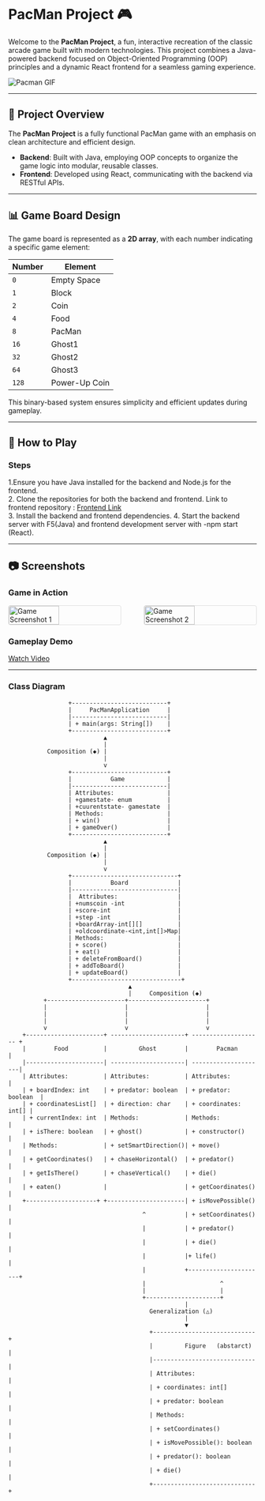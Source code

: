 # PacMan Project 🎮  

Welcome to the **PacMan Project**, a fun, interactive recreation of the classic arcade game built with modern technologies. This project combines a Java-powered backend focused on Object-Oriented Programming (OOP) principles and a dynamic React frontend for a seamless gaming experience.  

![Pacman GIF](https://i.gifer.com/T7i.gif)  

---

## 🎯 Project Overview  

The **PacMan Project** is a fully functional PacMan game with an emphasis on clean architecture and efficient design.  
- **Backend**: Built with Java, employing OOP concepts to organize the game logic into modular, reusable classes.  
- **Frontend**: Developed using React, communicating with the backend via RESTful APIs.  

---

## 📊 Game Board Design  

The game board is represented as a **2D array**, with each number indicating a specific game element:  

| Number | Element         |  
|--------|-----------------|  
| `0`    | Empty Space      |  
| `1`    | Block            |  
| `2`    | Coin             |  
| `4`    | Food             |  
| `8`    | PacMan           |  
| `16`   | Ghost1           |  
| `32`   | Ghost2           |  
| `64`   | Ghost3           |  
| `128`  | Power-Up Coin    |  

This binary-based system ensures simplicity and efficient updates during gameplay.  

---

## 🚀 How to Play  



### Steps 
1.Ensure you have Java installed for the backend and Node.js for the frontend.  
2. Clone the repositories for both the backend and frontend.
 Link to frontend repository : [Frontend Link](https://github.com/assafassa/PacmanFrontEnd)  
3. Install the backend and frontend dependencies.
4. Start the backend server with F5(Java) and frontend development server with -npm start (React).   
 
---

## 📷 Screenshots  

### Game in Action  
<div style="display: flex; justify-content: space-between; align-items: center; gap: 10px;">
  <img src="https://i.imgur.com/mnub7gH.jpeg" alt="Game Screenshot 1" style="width: 45%; border: 1px solid #ddd; border-radius: 4px;"/>
  <img src="https://i.imgur.com/cJdfmt3.jpeg" alt="Game Screenshot 2" style="width: 45%; border: 1px solid #ddd; border-radius: 4px;"/>
</div>


### Gameplay Demo  
[Watch Video](https://media.canva.com/v2/files/uri:ifs%3A%2F%2FV%2FaHYrjM65hWnY2LvqSz6xyermTrOFtaJKzwPXkCrW29Y.mp4?csig=AAAAAAAAAAAAAAAAAAAAAGqsXLaJAcFaiKTDWWP4Nvv7HCfNUUl4_KCDvXr23Tpq&exp=1732456860&signer=video-rpc&token=AAIAAVYAL2FIWXJqTTY1aFduWTJMdnFTejZ4eWVybVRyT0Z0YUpLendQWGtDclcyOVkubXA0AAAAAAGTXnnJYEQ6a_h8C_HXWZEOE-qQl3lv1i8d2-UnHYkSuiHKD7J1)

---
### Class Diagram
                     +---------------------------+
                     |     PacManApplication     |
                     |---------------------------|
                     | + main(args: String[])    |
                     +---------------------------+
                               ▲
                               |
               Composition (◆) |
                               |
                               v
                     +---------------------------+
                     |           Game            |
                     |---------------------------|
                     | Attributes:               |
                     | +gamestate- enum          |
                     | +cuurentstate- gamestate  |
                     | Methods:                  |
                     | + win()                   |
                     | + gameOver()              |
                     +---------------------------+
                               ▲
                               |
               Composition (◆) |
                               |
                               v
                     +------------------------------+
                     |           Board              |
                     |------------------------------|
                     |  Attributes:                 |
                     | +numscoin -int               |
                     | +score-int                   |
                     | +step -int                   |
                     | +boardArray-int[][]          |
                     | +oldcoordinate-<int,int[]>Map|
                     | Methods:                     |
                     | + score()                    |
                     | + eat()                      |
                     | + deleteFromBoard()          |
                     | + addToBoard()               |
                     | + updateBoard()              |
                     +-------------------------------+
                                      ▲
                                      |     Composition (◆) 
              +----------------------+----------------------+           
              |                      |                      |
              |                      |                      |
              |                      |                      |
              v                      v                      v
        +----------------------+ ---------------------+ -------------------- +
        |        Food          |         Ghost        |        Pacman        |
        |----------------------| ---------------------| ---------------------|
        | Attributes:          | Attributes:          | Attributes:          |
        | + boardIndex: int    | + predator: boolean  | + predator: boolean  |
        | + coordinatesList[]  | + direction: char    | + coordinates: int[] |
        | + currentIndex: int  | Methods:             | Methods:             |
        | + isThere: boolean   | + ghost()            | + constructor()      |
        | Methods:             | + setSmartDirection()| + move()             |
        | + getCoordinates()   | + chaseHorizontal()  | + predator()         |
        | + getIsThere()       | + chaseVertical()    | + die()              |
        | + eaten()            |                      | + getCoordinates()   |
        +--------------------+ +----------------------| + isMovePossible()   |
                                          ^           | + setCoordinates()   |
                                          |           | + predator()         |
                                          |           | + die()              |
                                          |           |+ life()              |
                                          |           +----------------------+
                                          |                     ^
                                          |                     |
                                          +---------------------+
                                                      |
                                            Generalization (△)
                                                      |
                                                      ▼
                                            +-----------------------------+
                                            |         Figure   (abstarct) |
                                            |-----------------------------|
                                            | Attributes:                 |
                                            | + coordinates: int[]        |
                                            | + predator: boolean         |
                                            | Methods:                    |
                                            | + setCoordinates()          |
                                            | + isMovePossible(): boolean |
                                            | + predator(): boolean       |
                                            | + die()                     |
                                            +-----------------------------+
